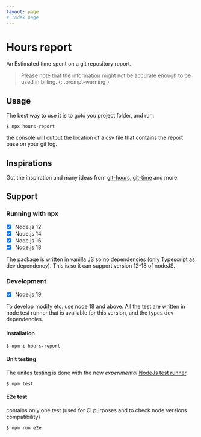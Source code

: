 ```yaml
---
layout: page
# Index page
---
```


# Hours report

An Estimated time spent on a git repository report.

> Please note that the information might not be accurate enough to be used in billing.
> {: .prompt-warning }

## Usage

The best way to use it is to goto you project folder, and run:

```console
$ npx hours-report
``` 

the console will output the location of a csv file that contains the report base on your git log.

## Inspirations

Got the inspiration and many ideas
from [git-hours](https://github.com/kimmobrunfeldt/git-hours), [git-time](https://github.com/vmf91/git-time) and more.

## Support

### Running with npx

+ [x] Node.js 12
+ [x] Node.js 14
+ [x] Node.js 16
+ [x] Node.js 18

The package is written in vanilla JS so no dependencies (only Typescript as dev dependency).
This is so it can support version 12-18 of nodeJS.

### Development

+ [x] Node.js 19

To develop modify etc. use node 18 and above.
All the test are written in node test runner that is available for this version, and the types dev-dependencies.

#### Installation

```console
$ npm i hours-report
``` 

#### Unit testing

The unites testing is done with the new *experimental* [NodeJs test runner](https://nodejs.org/api/test.html).

```console
$ npm test
``` 

#### E2e test

contains only one test (used for CI purposes and to check node versions compatibility)

```console
$ npm run e2e
``` 




